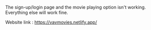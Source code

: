 The sign-up/login page and the movie playing option isn't working.
Everything else will work fine.

Website link : https://vavmovies.netlify.app/
